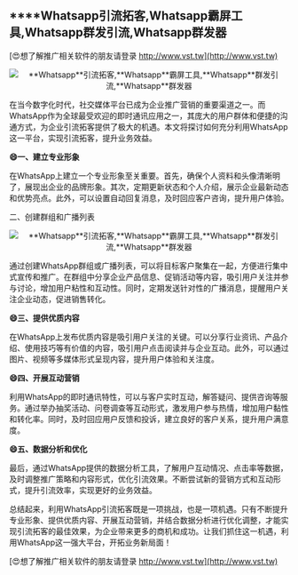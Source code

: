 ## ****Whatsapp**引流拓客,**Whatsapp**霸屏工具,**Whatsapp**群发引流,**Whatsapp**群发器**

[😍想了解推广相关软件的朋友请登录 http://www.vst.tw](http://www.vst.tw)

 <center><img src="https://vst.tw/MP4/tuiguang/png/1.png" alt="**Whatsapp**引流拓客,**Whatsapp**霸屏工具,**Whatsapp**群发引流,**Whatsapp**群发器"></center>

在当今数字化时代，社交媒体平台已成为企业推广营销的重要渠道之一。而WhatsApp作为全球最受欢迎的即时通讯应用之一，其庞大的用户群体和便捷的沟通方式，为企业引流拓客提供了极大的机遇。本文将探讨如何充分利用WhatsApp这一平台，实现引流拓客，提升业务效益。

**😄一、建立专业形象**

在WhatsApp上建立一个专业形象至关重要。首先，确保个人资料和头像清晰明了，展现出企业的品牌形象。其次，定期更新状态和个人介绍，展示企业最新动态和优势亮点。此外，可以设置自动回复消息，及时回应客户咨询，提升用户体验。

二、创建群组和广播列表

 <center><img src="https://vst.tw/MP4/tuiguang/png/4.png" alt="**Whatsapp**引流拓客,**Whatsapp**霸屏工具,**Whatsapp**群发引流,**Whatsapp**群发器"></center>

通过创建WhatsApp群组或广播列表，可以将目标客户聚集在一起，方便进行集中式宣传和推广。在群组中分享企业产品信息、促销活动等内容，吸引用户关注并参与讨论，增加用户粘性和互动性。同时，定期发送针对性的广播消息，提醒用户关注企业动态，促进销售转化。

**😄三、提供优质内容**

在WhatsApp上发布优质内容是吸引用户关注的关键。可以分享行业资讯、产品介绍、使用技巧等有价值的内容，吸引用户点击阅读并与企业互动。此外，可以通过图片、视频等多媒体形式呈现内容，提升用户体验和关注度。

**😄四、开展互动营销**

利用WhatsApp的即时通讯特性，可以与客户实时互动，解答疑问、提供咨询等服务。通过举办抽奖活动、问卷调查等互动形式，激发用户参与热情，增加用户黏性和转化率。同时，及时回应用户反馈和投诉，建立良好的客户关系，提升用户满意度。

**😄五、数据分析和优化**

最后，通过WhatsApp提供的数据分析工具，了解用户互动情况、点击率等数据，及时调整推广策略和内容形式，优化引流效果。不断尝试新的营销方式和互动形式，提升引流效率，实现更好的业务效益。

总结起来，利用WhatsApp引流拓客既是一项挑战，也是一项机遇。只有不断提升专业形象、提供优质内容、开展互动营销，并结合数据分析进行优化调整，才能实现引流拓客的最佳效果，为企业带来更多的商机和成功。让我们抓住这一机遇，利用WhatsApp这一强大平台，开拓业务新局面！

[😍想了解推广相关软件的朋友请登录 http://www.vst.tw](http://www.vst.tw)



